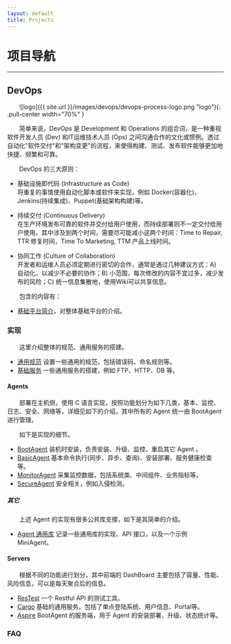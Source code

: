 ```yaml
---
layout: default
title: Projects
---
```

<style type="text/css"><!-- p {text-indent: 2em;} li > p {text-indent: 0em;} .comment { font-size: 0.8em; font-style:italic; } --></style>

# 项目导航

---------------------------

## DevOps

![logo]({{ site.url }}/images/devops/devops-process-logo.png "logo"){: .pull-center width="70%" }

简单来说，DevOps 是 Development 和 Operations 的组合词，是一种重视软件开发人员 (Dev) 和IT运维技术人员 (Ops) 之间沟通合作的文化或惯例。透过自动化"软件交付"和"架构变更"的流程，来使得构建、测试、发布软件能够更加地快捷、频繁和可靠。

DevOps 的三大原则：

* 基础设施即代码 (Infrastructure as Code)<br>
将重复的事情使用自动化脚本或软件来实现，例如 Docker(容器化)、Jenkins(持续集成)、Puppet(基础架构构建)等。

* 持续交付 (Continuous Delivery)<br>
在生产环境发布可靠的软件并交付给用户使用，而持续部署则不一定交付给用户使用。其中涉及到两个时间，需要尽可能减小这两个时间：Time to Repair, TTR 修复时间，Time To Marketing, TTM 产品上线时间。

* 协同工作 (Culture of Collaboration)<br>
开发者和运维人员必须定期进行密切的合作，通常是通过几种建议方式：A) 自动化，以减少不必要的协作；B) 小范围，每次修改的内容不宜过多，减少发布的风险；C) 统一信息集散地，使用Wiki可以共享信息。

<!-- Mobius -->

包含的内容有：

* [基础平台简介](/projects/devops/introduce.html)，对整体基础平台的介绍。

### 实现

这里介绍整体的规范、通用服务的搭建。

* [通用规范](/projects/devops/platform-common.html) 设置一些通用的规范，包括错误码、命名规则等。
* [基础服务](/projects/devops/platform-common-service.html) 一些通用服务的搭建，例如 FTP、HTTP、DB 等。

#### Agents

部署在主机侧，使用 C 语言实现，按照功能划分为如下几类，基本、监控、日志、安全、网络等，详细见如下的介绍，其中所有的 Agent 统一由 BootAgent 进行管理。

如下是实现的细节。

* [BootAgent](/projects/devops/platform-agent-bootagent.html) 装机时安装，负责安装、升级、监控、重启其它 Agent 。
* [BasicAgent](/projects/devops/platform-agent-basicagent.html) 基本命令执行(同步、异步、查询)、安装部署、服务健康检查等。
* [MonitorAgent](/projects/devops/platform-agent-monitoragent.html) 采集监控数据，包括系统类、中间组件、业务指标等。
* [SecureAgent](/projects/devops/platform-agent-secureagent.html) 安全相关，例如入侵检测。

##### 其它

上述 Agent 的实现有很多公共库支撑，如下是其简单的介绍。

* [Agent 通用库](/projects/devops/platform-agent-common-library.html) 记录一些通用库的实现、API 接口，以及一个示例 MiniAgent。

<!--
* LogAgent 按照固定格式采集日志数据
-->

#### Servers

根据不同的功能进行划分，其中前端的 DashBoard 主要包括了容量、性能、风险信息，可以是每天聚合后的信息。

* [ResTest](/projects/devops/platform-server-restest.html) 一个 Restful API 的测试工具。
* [Cargo](/projects/devops/platform-server-cargo.html) 基础的通用服务，包括了单点登陆系统、用户信息、Portal等。
* [Aspire](/projects/devops/platform-server-aspire.html) BootAgent 的服务端，用于 Agent 的安装部署、升级、状态统计等。

### FAQ






<!--
基于libev的websocket库
https://github.com/zhaojh329/libuwsc
ELF加密
https://github.com/droberson/ELFcrypt
加密协议
https://github.com/WickrInc/wickr-crypto-c


realpath 会检查路径、权限，并将对应的软连接进行转换，需要注意第二个入参的大小，否则可能会导致越界。

#include <stdio.h>
#include <errno.h>
#include <string.h>
#include <stdlib.h>
#include <limits.h>

int main(void)
{
        char real[PATH_MAX];
        const char *name = "filename";

        if (realpath(name, real) == NULL) {
                fprintf(stderr, "got realpath for '%s' failed, %d:%s.\n",
                        name, errno, strerror(errno));
                return -1;
        }
        fprintf(stdout, "the file '%s' is not exist\n", real);

        return 0;
}

static ssize_t xwrite(int fd, const void *buf, size_t nbytes)
{
        ssize_t rc;
        double now;
        struct timeval tnow;

        static double last;
        static uint64_t currcap = 0;
        static pthread_mutex_t lock = PTHREAD_MUTEX_INITIALIZER;

        assert(nbytes > 0);
        if (gettimeofday(&tnow, NULL) < 0)
                return -1;
        now = (double)tnow.tv_sec + (double)tnow.tv_usec / 10e6;

        pthread_mutex_lock(&lock);
        if (now - last > CHECK_INTERVAL) {
                currcap = (uint64_t)(CHECK_INTERVAL * CHECK_LIMITS * 1024);
                last = now;
        }

        if (currcap < nbytes) {
                pthread_mutex_unlock(&lock);
                errno = EAGAIN;
                return -1;
        }

        rc = write(fd, buf, nbytes);
        if (rc > 0)
                currcap -= rc;
        pthread_mutex_unlock(&lock);

        return rc;
}
-->


